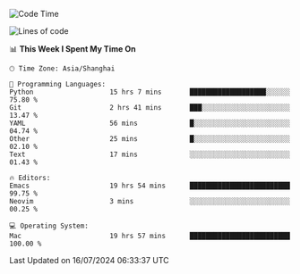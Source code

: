 <!--START_SECTION:waka-->
![Code Time](http://img.shields.io/badge/Code%20Time-2%2C069%20hrs%2032%20mins-blue)

![Lines of code](https://img.shields.io/badge/From%20Hello%20World%20I%27ve%20Written-308.1%20thousand%20lines%20of%20code-blue)

📊 **This Week I Spent My Time On** 

```text
🕑︎ Time Zone: Asia/Shanghai

💬 Programming Languages: 
Python                   15 hrs 7 mins       ███████████████████░░░░░░   75.80 % 
Git                      2 hrs 41 mins       ███░░░░░░░░░░░░░░░░░░░░░░   13.47 % 
YAML                     56 mins             █░░░░░░░░░░░░░░░░░░░░░░░░   04.74 % 
Other                    25 mins             █░░░░░░░░░░░░░░░░░░░░░░░░   02.10 % 
Text                     17 mins             ░░░░░░░░░░░░░░░░░░░░░░░░░   01.43 % 

🔥 Editors: 
Emacs                    19 hrs 54 mins      █████████████████████████   99.75 % 
Neovim                   3 mins              ░░░░░░░░░░░░░░░░░░░░░░░░░   00.25 % 

💻 Operating System: 
Mac                      19 hrs 57 mins      █████████████████████████   100.00 % 
```


 Last Updated on 16/07/2024 06:33:37 UTC
<!--END_SECTION:waka-->
